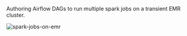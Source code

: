 Authoring Airflow DAGs to run multiple spark jobs on a transient EMR cluster.

![spark-jobs-on-emr](https://github.com/user-attachments/assets/5235ef6f-467d-488b-bd0d-19df7257c1e4)
